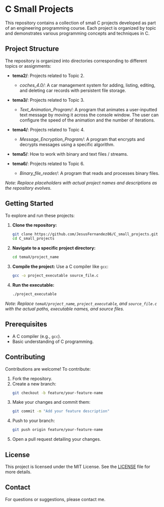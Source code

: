 
# C Small Projects

This repository contains a collection of small C projects developed as part of an engineering programming course. Each project is organized by topic and demonstrates various programming concepts and techniques in C.

## Project Structure

The repository is organized into directories corresponding to different topics or assignments:

- **tema2/**: Projects related to Topic 2.
  - *coches_4.0/*: A car management system for adding, listing, editing, and deleting car records with persistent file storage.

- **tema3/**: Projects related to Topic 3.
  - *Text_Animation_Program/*: A program that animates a user-inputted text message by moving it across the console window. The user can configure the speed of the animation and the number of iterations.

- **tema4/**: Projects related to Topic 4.
  - *Message_Encryption_Program/*: A program that encrypts and decrypts messages using a specific algorithm.

- **tema5/**: How to work with binary and text files / streams.

- **tema6/**: Projects related to Topic 6.
  - *Binary_file_reader/*: A program that reads and processes binary files.

*Note: Replace placeholders with actual project names and descriptions as the repository evolves.*

## Getting Started

To explore and run these projects:

1. **Clone the repository:**
   ```bash
   git clone https://github.com/JesusFernandez86/C_small_projects.git
   cd C_small_projects
   ```

2. **Navigate to a specific project directory:**
   ```bash
   cd temaX/project_name
   ```

3. **Compile the project:**
   Use a C compiler like `gcc`:
   ```bash
   gcc -o project_executable source_file.c
   ```

4. **Run the executable:**
   ```bash
   ./project_executable
   ```

*Note: Replace `temaX/project_name`, `project_executable`, and `source_file.c` with the actual paths, executable names, and source files.*

## Prerequisites

- A C compiler (e.g., `gcc`).
- Basic understanding of C programming.

## Contributing

Contributions are welcome! To contribute:

1. Fork the repository.
2. Create a new branch:
   ```bash
   git checkout -b feature/your-feature-name
   ```
3. Make your changes and commit them:
   ```bash
   git commit -m "Add your feature description"
   ```
4. Push to your branch:
   ```bash
   git push origin feature/your-feature-name
   ```
5. Open a pull request detailing your changes.

## License

This project is licensed under the MIT License. See the [LICENSE](LICENSE) file for more details.

## Contact

For questions or suggestions, please contact me.
